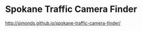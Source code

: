 Spokane Traffic Camera Finder
=============================

http://simonds.github.io/spokane-traffic-camera-finder/